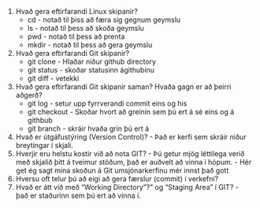
1. Hvað gera eftirfarandi Linux skipanir?
    * cd - notað til þiss að færa sig gegnum geymslu
    * ls -  notað til þess að skoða geymslu
    * pwd - notað til þess að prenta
    * mkdir - notað til þess að gera geymslu
2. Hvað gera eftirfarandi Git skipanir?
    * git clone - Hlaðar niður github directory
    * git status - skoðar statusinn ágithubinu
    * git diff -  vetekki
3. Hvað gera eftirfarandi Git skipanir saman? Hvaða gagn er að  þeirri aðgerð?
    * git log - setur upp fyrrverandi commit eins og his 
    * git checkout - Skoðar hvort að greinin sem þú ert á sé eins og á githbub
    * git branch - skráir hvaða grin þú ert á
4. Hvað er útgáfustýring (Version Control)? - Það er kerfi sem skráir niður breytingar í skjali.
5. Hverjir eru helstu kostir við að nota GIT? - Þú getur mjög léttilega verið með skjalið þitt á tveimur stöðum, það er auðvelt að vinna í hópum. - Hér get ég sagt mína skoðun á Git umsjónarkerfinu mér innst það gott
6. Hversu oft telur þú að eigi að gera færslur (commit) í verkefni?
7. Hvað er átt við með “Working Directory”?” og “Staging Area” í GIT? - það er staðurinn sem þú ert að vinna í.